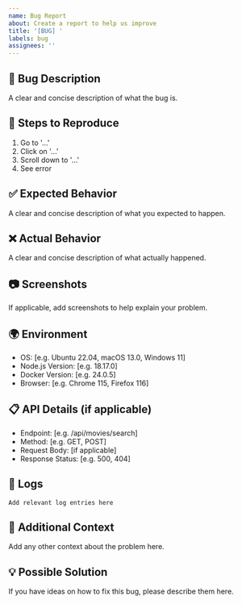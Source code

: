 ```yaml
---
name: Bug Report
about: Create a report to help us improve
title: '[BUG] '
labels: bug
assignees: ''
---
```


## 🐛 Bug Description
A clear and concise description of what the bug is.

## 🔄 Steps to Reproduce
1. Go to '...'
2. Click on '...'
3. Scroll down to '...'
4. See error

## ✅ Expected Behavior
A clear and concise description of what you expected to happen.

## ❌ Actual Behavior
A clear and concise description of what actually happened.

## 📷 Screenshots
If applicable, add screenshots to help explain your problem.

## 🌍 Environment
- OS: [e.g. Ubuntu 22.04, macOS 13.0, Windows 11]
- Node.js Version: [e.g. 18.17.0]
- Docker Version: [e.g. 24.0.5]
- Browser: [e.g. Chrome 115, Firefox 116]

## 📋 API Details (if applicable)
- Endpoint: [e.g. /api/movies/search]
- Method: [e.g. GET, POST]
- Request Body: [if applicable]
- Response Status: [e.g. 500, 404]

## 📝 Logs
```
Add relevant log entries here
```

## 🔧 Additional Context
Add any other context about the problem here.

## 💡 Possible Solution
If you have ideas on how to fix this bug, please describe them here. 